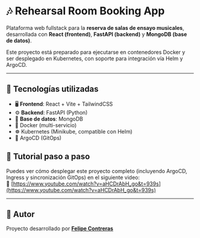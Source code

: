 # 🎶 Rehearsal Room Booking App

Plataforma web fullstack para la **reserva de salas de ensayo musicales**, desarrollada con **React (frontend)**, **FastAPI (backend)** y **MongoDB (base de datos)**.

Este proyecto está preparado para ejecutarse en contenedores Docker y ser desplegado en Kubernetes, con soporte para integración vía Helm y ArgoCD.

---

## 🚀 Tecnologías utilizadas

- 🖥️ **Frontend**: React + Vite + TailwindCSS  
- ⚙️ **Backend**: FastAPI (Python)  
- 💾 **Base de datos**: MongoDB  
- 🐳 Docker (multi-servicio)  
- ☸️ Kubernetes (Minikube, compatible con Helm)  
- 🔄 ArgoCD (GitOps)

## 🎥 Tutorial paso a paso

Puedes ver cómo desplegar este proyecto completo (incluyendo ArgoCD, Ingress y sincronización GitOps) en el siguiente video:  
🔗 [https://www.youtube.com/watch?v=aHCDrAbH_go&t=939s](https://www.youtube.com/watch?v=aHCDrAbH_go&t=939s)

---

## 🙌 Autor

Proyecto desarrollado por [**Felipe Contreras**](https://www.linkedin.com/in/felipe-contreras-36834313a/)  